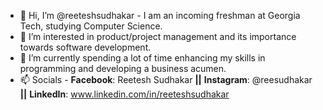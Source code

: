 - 👋 Hi, I’m @reeteshsudhakar - I am an incoming freshman at Georgia Tech, studying Computer Science. 
- 👀 I’m interested in product/project management and its importance towards software development. 
- 🌱 I’m currently spending a lot of time enhancing my skills in programming and developing a business acumen. 
- 📫 Socials - **Facebook**: Reetesh Sudhakar **||** **Instagram**: @reesudhakar **||** **LinkedIn**: www.linkedin.com/in/reeteshsudhakar

<!---
reesud6187/reesud6187 is a ✨ special ✨ repository because its `README.md` (this file) appears on your GitHub profile.
You can click the Preview link to take a look at your changes.
--->
